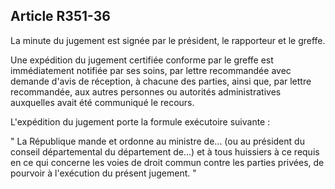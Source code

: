 ## Article R351-36

La minute du jugement est signée par le président, le rapporteur et le greffe.

Une expédition du jugement certifiée conforme par le greffe est immédiatement notifiée par ses soins,
par lettre recommandée avec demande d'avis de réception, à chacune des parties, ainsi que, par lettre
recommandée, aux autres personnes ou autorités administratives auxquelles avait été communiqué le recours.

L'expédition du jugement porte la formule exécutoire suivante :

" La République mande et ordonne au ministre de... (ou au président du conseil départemental du
département de...) et à tous huissiers à ce requis en ce qui concerne les voies de droit commun contre les
parties privées, de pourvoir à l'exécution du présent jugement. "

